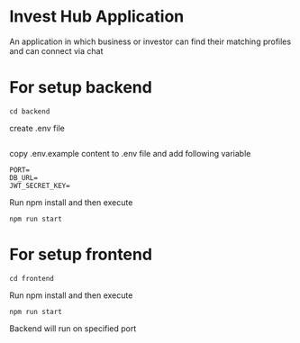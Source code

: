 
# Invest Hub Application

An application in which business or investor can find their matching profiles and can connect via chat



# For setup backend 

```
cd backend

```
create .env file

```
```

copy .env.example content to .env file and add following variable 

```
PORT=
DB_URL=
JWT_SECRET_KEY=

```

Run npm install and then execute 


```
npm run start
```


# For setup frontend 

```
cd frontend
```


Run npm install and then execute 


```
npm run start
```


Backend will run on specified port 
